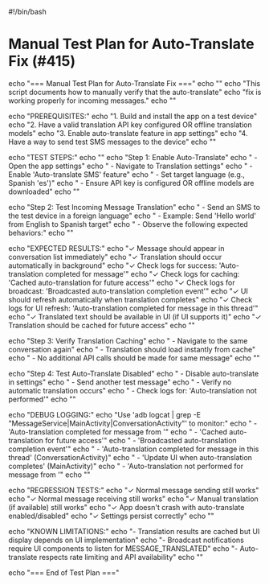 #!/bin/bash
# Manual Test Plan for Auto-Translate Fix (#415)

echo "=== Manual Test Plan for Auto-Translate Fix ==="
echo ""
echo "This script documents how to manually verify that the auto-translate"
echo "fix is working properly for incoming messages."
echo ""

echo "PREREQUISITES:"
echo "1. Build and install the app on a test device"
echo "2. Have a valid translation API key configured OR offline translation models"
echo "3. Enable auto-translate feature in app settings"
echo "4. Have a way to send test SMS messages to the device"
echo ""

echo "TEST STEPS:"
echo ""
echo "Step 1: Enable Auto-Translate"
echo "  - Open the app settings"
echo "  - Navigate to Translation settings"
echo "  - Enable 'Auto-translate SMS' feature"
echo "  - Set target language (e.g., Spanish 'es')"
echo "  - Ensure API key is configured OR offline models are downloaded"
echo ""

echo "Step 2: Test Incoming Message Translation"
echo "  - Send an SMS to the test device in a foreign language"
echo "  - Example: Send 'Hello world' from English to Spanish target"
echo "  - Observe the following expected behaviors:"
echo ""

echo "EXPECTED RESULTS:"
echo "✓ Message should appear in conversation list immediately"
echo "✓ Translation should occur automatically in background"
echo "✓ Check logs for success: 'Auto-translation completed for message'"
echo "✓ Check logs for caching: 'Cached auto-translation for future access'"
echo "✓ Check logs for broadcast: 'Broadcasted auto-translation completion event'"
echo "✓ UI should refresh automatically when translation completes"
echo "✓ Check logs for UI refresh: 'Auto-translation completed for message in this thread'"
echo "✓ Translated text should be available in UI (if UI supports it)"
echo "✓ Translation should be cached for future access"
echo ""

echo "Step 3: Verify Translation Caching"
echo "  - Navigate to the same conversation again"
echo "  - Translation should load instantly from cache"
echo "  - No additional API calls should be made for same message"
echo ""

echo "Step 4: Test Auto-Translate Disabled"
echo "  - Disable auto-translate in settings"
echo "  - Send another test message"
echo "  - Verify no automatic translation occurs"
echo "  - Check logs for: 'Auto-translation not performed'"
echo ""

echo "DEBUG LOGGING:"
echo "Use 'adb logcat | grep -E \"MessageService|MainActivity|ConversationActivity\"' to monitor:"
echo "  - 'Auto-translation completed for message from <number>'"
echo "  - 'Cached auto-translation for future access'"
echo "  - 'Broadcasted auto-translation completion event'"
echo "  - 'Auto-translation completed for message in this thread' (ConversationActivity)"
echo "  - 'Update UI when auto-translation completes' (MainActivity)"
echo "  - 'Auto-translation not performed for message from <number>'"
echo ""

echo "REGRESSION TESTS:"
echo "✓ Normal message sending still works"
echo "✓ Normal message receiving still works"
echo "✓ Manual translation (if available) still works"
echo "✓ App doesn't crash with auto-translate enabled/disabled"
echo "✓ Settings persist correctly"
echo ""

echo "KNOWN LIMITATIONS:"
echo "- Translation results are cached but UI display depends on UI implementation"
echo "- Broadcast notifications require UI components to listen for MESSAGE_TRANSLATED"
echo "- Auto-translate respects rate limiting and API availability"
echo ""

echo "=== End of Test Plan ==="
